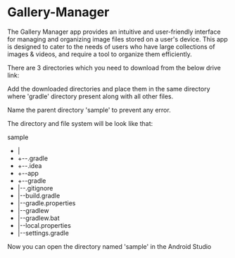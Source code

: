 # Gallery-Manager
The Gallery Manager app provides an intuitive and user-friendly interface for managing and organizing image files stored on a user's device. This app is designed to cater to the needs of users who have large collections of images &amp; videos, and require a tool to organize them efficiently.

There are 3 directories which you need to download from the below drive link:



Add the downloaded directories and place them in the same directory where 'gradle' directory present along with all other files.

Name the parent directory 'sample' to prevent any error.

The directory and file system will be look like that:

sample
   - |
   - +--.gradle
   - +--.idea
   - +--app
   - +--gradle
   - |--.gitignore
   - |--build.gradle
   - |--gradle.properties
   - |--gradlew
   - |--gradlew.bat
   - |--local.properties
   - |--settings.gradle

Now you can open the directory named 'sample' in the Android Studio
